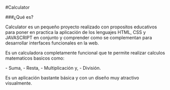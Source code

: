 #Calculator

###¿Qué es?
<p>
Calculator es un pequeño proyecto realizado con propositos educativos para poner en practica la aplicación de los lenguajes HTML, CSS y JAVASCRIPT en conjunto y comprender como se complementan para desarrollar interfaces funcionales en la web.

Es un calculadora completamente funcional que te permite realizar calculos matematicos basicos como:
</p>
- Suma,
- Resta,
- Multiplicación y,
- División.

<p>
Es un aplicación bastante básica y con un diseño muy atractivo visualmente.
</p>